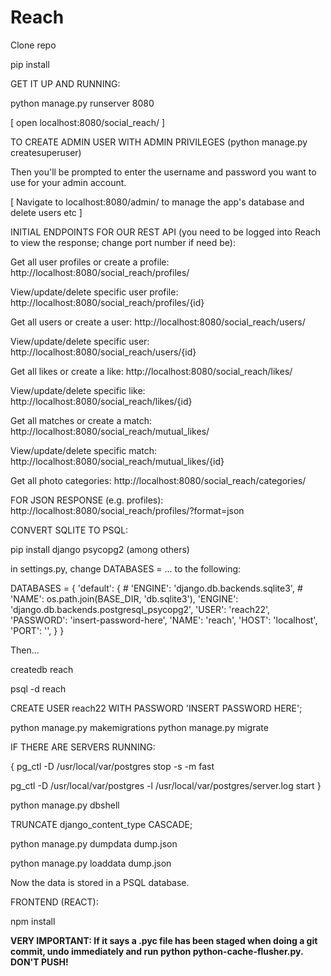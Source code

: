 # Reach

Clone repo

pip install

GET IT UP AND RUNNING:

python manage.py runserver 8080

 [ open localhost:8080/social_reach/ ]

 TO CREATE ADMIN USER WITH ADMIN PRIVILEGES (python manage.py createsuperuser)

 Then you'll be prompted to enter the username and password you want to use for your admin account.

 [ Navigate to localhost:8080/admin/  to manage the app's database and delete users etc ]

 INITIAL ENDPOINTS FOR OUR REST API (you need to be logged into Reach to view the response; change port number if need be):

 Get all user profiles or create a profile: http://localhost:8080/social_reach/profiles/

 View/update/delete specific user profile: http://localhost:8080/social_reach/profiles/{id}

 Get all users or create a user: http://localhost:8080/social_reach/users/

 View/update/delete specific user: http://localhost:8080/social_reach/users/{id}

 Get all likes or create a like: http://localhost:8080/social_reach/likes/

 View/update/delete specific like: http://localhost:8080/social_reach/likes/{id}

 Get all matches or create a match: http://localhost:8080/social_reach/mutual_likes/

 View/update/delete specific match: http://localhost:8080/social_reach/mutual_likes/{id}

 Get all photo categories: http://localhost:8080/social_reach/categories/

 FOR JSON RESPONSE (e.g. profiles): http://localhost:8080/social_reach/profiles/?format=json

CONVERT SQLITE TO PSQL:

pip install django psycopg2 (among others)

in settings.py, change DATABASES = ... to the following:

DATABASES = {
    'default': {
        # 'ENGINE': 'django.db.backends.sqlite3',
        # 'NAME': os.path.join(BASE_DIR, 'db.sqlite3'),
        'ENGINE': 'django.db.backends.postgresql_psycopg2',
        'USER': 'reach22',
        'PASSWORD': 'insert-password-here',
        'NAME': 'reach',
        'HOST': 'localhost',
        'PORT': '',
    }
}

Then...

createdb reach

psql -d reach

CREATE USER reach22 WITH PASSWORD 'INSERT PASSWORD HERE';

python manage.py makemigrations
python manage.py migrate


IF THERE ARE SERVERS RUNNING:

{
pg_ctl -D /usr/local/var/postgres stop -s -m fast

pg_ctl -D /usr/local/var/postgres -l /usr/local/var/postgres/server.log start
}

python manage.py dbshell

TRUNCATE django_content_type CASCADE;

python manage.py dumpdata dump.json

python manage.py loaddata dump.json

Now the data is stored in a PSQL database.


FRONTEND (REACT):

npm install

  <b>VERY IMPORTANT: If it says a .pyc file has been staged when doing a git commit, undo immediately and run python python-cache-flusher.py. DON'T PUSH!<b>
